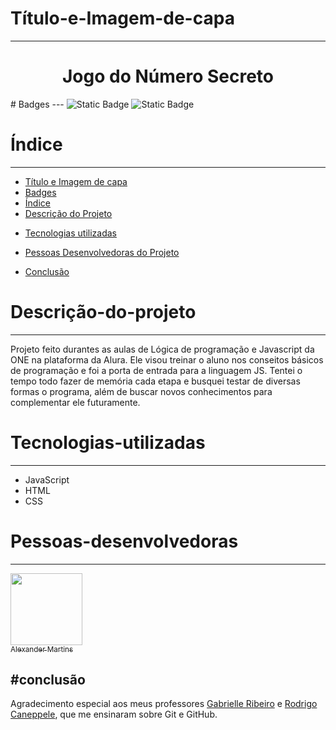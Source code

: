 <!-- titulo -->
# Título-e-Imagem-de-capa
---

<h1 align="center"> Jogo do Número Secreto </h1>
<!-- - Badges; -->
# Badges
---

<img alt="Static Badge" src="https://img.shields.io/badge/Version-0.0.1-green">
<img alt="Static Badge" src="https://img.shields.io/badge/release%20date%20-%20Jan%20-%20blue">

<!-- - Índice; -->
# Índice 
---

* [Título e Imagem de capa](#Título-e-Imagem-de-capa)
* [Badges](#badges)
* [Índice](#índice)
* [Descrição do Projeto](#descrição-do-projeto)
<!-- * [Status do Projeto](#status-do-Projeto) -->
<!-- * [Funcionalidades e Demonstração da Aplicação](#funcionalidades-e-demonstração-da-aplicação) -->
<!-- * [Acesso ao Projeto](#acesso-ao-projeto) -->
* [Tecnologias utilizadas](#tecnologias-utilizadas)
<!-- * [Pessoas Contribuidoras](#pessoas-contribuidoras) -->
* [Pessoas Desenvolvedoras do Projeto](#pessoas-desenvolvedoras)
<!-- * [Licença](#licença) -->
* [Conclusão](#conclusão)
<!-- - Descrição do Projeto; -->
# Descrição-do-projeto
---

Projeto feito durantes as aulas de Lógica de programação e Javascript da ONE na plataforma da Alura. Ele visou treinar o aluno nos conseitos básicos de programação e foi a porta de entrada para a linguagem JS. Tentei o tempo todo fazer de memória cada etapa e busquei testar de diversas formas o programa, além de buscar novos conhecimentos para complementar ele futuramente.

<!-- - Status do Projeto; -->
<!-- - Funcionalidades e Demonstração da Aplicação; -->
<!-- - Acesso ao Projeto; -->
<!-- - Tecnologias utilizadas; -->
# Tecnologias-utilizadas
---

- JavaScript
- HTML
- CSS

<!-- - Pessoas Contribuidoras; -->
<!-- - Pessoas Desenvolvedoras do Projeto; -->
# Pessoas-desenvolvedoras
---

[<img loading="lazy" src="https://avatars.githubusercontent.com/u/196110576?u=e8dee4c9f71e97e036aa818a116904115363ddea&v=4" width=115><br><sub>Alexander Martins</sub>](https://github.com/Alexander-Martins)

<!-- - Licença. -->
<!-- - Conclusão. -->
#conclusão
---

Agradecimento especial aos meus professores [Gabrielle Ribeiro](https://github.com/Gabrielle-Ribeiro) e [Rodrigo Caneppele](https://github.com/rcaneppele), que me ensinaram sobre Git e GitHub.